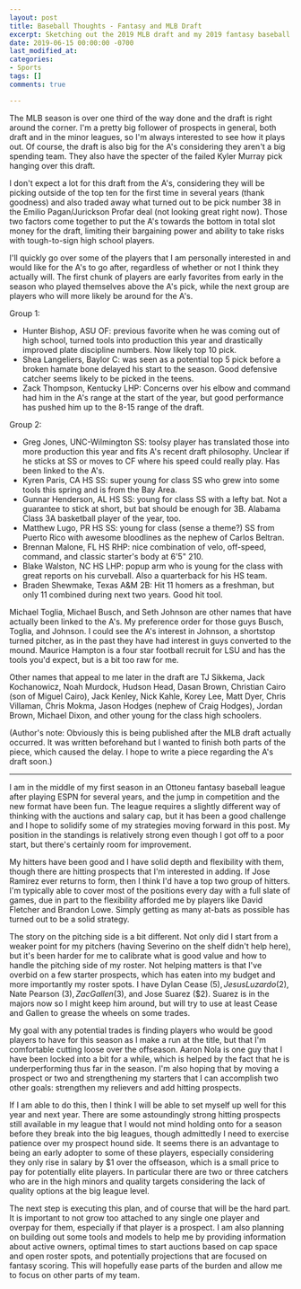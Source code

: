 ```yaml
---
layout: post
title: Baseball Thoughts - Fantasy and MLB Draft
excerpt: Sketching out the 2019 MLB draft and my 2019 fantasy baseball season
date: 2019-06-15 00:00:00 -0700
last_modified_at: 
categories:
- Sports
tags: []
comments: true

---
```

The MLB season is over one third of the way done and the draft is right around the corner. I'm a pretty big follower of prospects in general, both draft and in the minor leagues, so I'm always interested to see how it plays out. Of course, the draft is also big for the A's considering they aren't a big spending team. They also have the specter of the failed Kyler Murray pick hanging over this draft.

I don't expect a lot for this draft from the A's, considering they will be picking outside of the top ten for the first time in several years (thank goodness) and also traded away what turned out to be pick number 38 in the Emilio Pagan/Jurickson Profar deal (not looking great right now). Those two factors come together to put the A's towards the bottom in total slot money for the draft, limiting their bargaining power and ability to take risks with tough-to-sign high school players.

I'll quickly go over some of the players that I am personally interested in and would like for the A's to go after, regardless of whether or not I think they actually will. The first chunk of players are early favorites from early in the season who played themselves above the A's pick, while the next group are players who will more likely be around for the A's.

Group 1:

* Hunter Bishop, ASU OF: previous favorite when he was coming out of high school, turned tools into production this year and drastically improved plate discipline numbers. Now likely top 10 pick.
* Shea Langeliers, Baylor C: was seen as a potential top 5 pick before a broken hamate bone delayed his start to the season. Good defensive catcher seems likely to be picked in the teens.
* Zack Thompson, Kentucky LHP: Concerns over his elbow and command had him in the A's range at the start of the year, but good performance has pushed him up to the 8-15 range of the draft.

Group 2:

* Greg Jones, UNC-Wilmington SS: toolsy player has translated those into more production this year and fits A's recent draft philosophy. Unclear if he sticks at SS or moves to CF where his speed could really play. Has been linked to the A's.
* Kyren Paris, CA HS SS: super young for class SS who grew into some tools this spring and is from the Bay Area.
* Gunnar Henderson, AL HS SS: young for class SS with a lefty bat. Not a guarantee to stick at short, but bat should be enough for 3B. Alabama Class 3A basketball player of the year, too.
* Matthew Lugo, PR HS SS: young for class (sense a theme?) SS from Puerto Rico with awesome bloodlines as the nephew of Carlos Beltran.
* Brennan Malone, FL HS RHP: nice combination of velo, off-speed, command, and classic starter's body at 6'5" 210.
* Blake Walston, NC HS LHP: popup arm who is young for the class with great reports on his curveball. Also a quarterback for his HS team.
* Braden Shewmake, Texas A&M 2B: Hit 11 homers as a freshman, but only 11 combined during next two years. Good hit tool.

Michael Toglia, Michael Busch, and Seth Johnson are other names that have actually been linked to the A's. My preference order for those guys Busch, Toglia, and Johnson. I could see the A's interest in Johnson, a shortstop turned pitcher, as in the past they have had interest in guys converted to the mound. Maurice Hampton is a four star football recruit for LSU and has the tools you'd expect, but is a bit too raw for me.

Other names that appeal to me later in the draft are TJ Sikkema, Jack Kochanowicz, Noah Murdock, Hudson Head, Dasan Brown, Christian Cairo (son of Miguel Cairo), Jack Kenley, Nick Kahle, Korey Lee, Matt Dyer, Chris Villaman, Chris Mokma, Jason Hodges (nephew of Craig Hodges), Jordan Brown, Michael Dixon, and other young for the class high schoolers. 

(Author's note: Obviously this is being published after the MLB draft actually occurred. It was written beforehand but I wanted to finish both parts of the piece, which caused the delay. I hope to write a piece regarding the A's draft soon.)

***

I am in the middle of my first season in an Ottoneu fantasy baseball league after playing ESPN for several years, and the jump in competition and the new format have been fun. The league requires a slightly different way of thinking with the auctions and salary cap, but it has been a good challenge and I hope to solidify some of my strategies moving forward in this post. My position in the standings is relatively strong even though I got off to a poor start, but there's certainly room for improvement.

My hitters have been good and I have solid depth and flexibility with them, though there are hitting prospects that I'm interested in adding. If Jose Ramirez ever returns to form, then I think I'd have a top two group of hitters. I'm typically able to cover most of the positions every day with a full slate of games, due in part to the flexibility afforded me by players like David Fletcher and Brandon Lowe. Simply getting as many at-bats as possible has turned out to be a solid strategy. 

The story on the pitching side is a bit different. Not only did I start from a weaker point for my pitchers (having Severino on the shelf didn't help here), but it's been harder for me to calibrate what is good value and how to handle the pitching side of my roster. Not helping matters is that I've overbid on a few starter prospects, which has eaten into my budget and more importantly my roster spots. I have Dylan Cease ($5), Jesus Luzardo ($2), Nate Pearson ($3), Zac Gallen ($3), and Jose Suarez ($2). Suarez is in the majors now so I might keep him around, but will try to use at least Cease and Gallen to grease the wheels on some trades. 

My goal with any potential trades is finding players who would be good players to have for this season as I make a run at the title, but that I'm comfortable cutting loose over the offseason. Aaron Nola is one guy that I have been locked into a bit for a while, which is helped by the fact that he is underperforming thus far in the season. I'm also hoping that by moving a prospect or two and strengthening my starters that I can accomplish two other goals: strengthen my relievers and add hitting prospects. 

If I am able to do this, then I think I will be able to set myself up well for this year and next year. There are some astoundingly strong hitting prospects still available in my league that I would not mind holding onto for a season before they break into the big leagues, though admittedly I need to exercise patience over my prospect hound side. It seems there is an advantage to being an early adopter to some of these players, especially considering they only rise in salary by $1 over the offseason, which is a small price to pay for potentially elite players. In particular there are two or three catchers who are in the high minors and quality targets considering the lack of quality options at the big league level. 

The next step is executing this plan, and of course that will be the hard part. It is important to not grow too attached to any single one player and overpay for them, especially if that player is a prospect. I am also planning on building out some tools and models to help me by providing information about active owners, optimal times to start auctions based on cap space and open roster spots, and potentially projections that are focused on fantasy scoring. This will hopefully ease parts of the burden and allow me to focus on other parts of my team. 